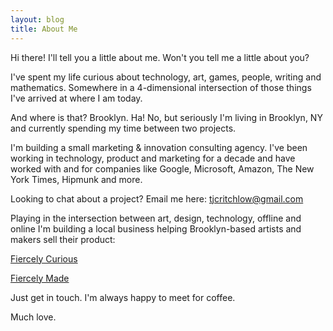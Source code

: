 ```yaml
---
layout: blog
title: About Me
---
```


Hi there! I'll tell you a little about me. Won't you tell me a little about you?

I've spent my life curious about technology, art, games, people, writing and mathematics. Somewhere in a 4-dimensional intersection of those things I've arrived at where I am today.

And where is that? Brooklyn. Ha! No, but seriously I'm living in Brooklyn, NY and currently spending my time between two projects.

I'm building a small marketing & innovation consulting agency. I've been working in technology, product and marketing for a decade and have worked with and for companies like Google, Microsoft, Amazon, The New York Times, Hipmunk and more.

Looking to chat about a project? Email me here: [tjcritchlow@gmail.com](mailto:tjcritchlow@gmail.com)

Playing in the intersection between art, design, technology, offline and online I'm building a local business helping Brooklyn-based artists and makers sell their product:

[Fiercely Curious](http://www.fiercelycurious.com)

[Fiercely Made](http://www.fiercelymade.com)

Just get in touch. I'm always happy to meet for coffee.

Much love.
